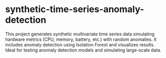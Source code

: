 # synthetic-time-series-anomaly-detection
This project generates synthetic multivariate time series data simulating hardware metrics (CPU, memory, battery, etc.) with random anomalies. It includes anomaly detection using Isolation Forest and visualizes results. Ideal for testing anomaly detection models and simulating large-scale data.
